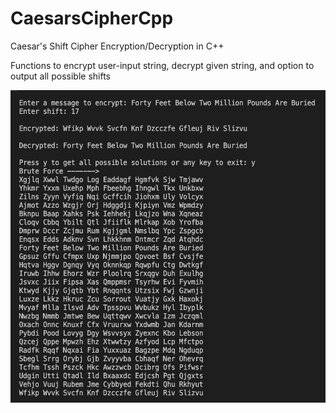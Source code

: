 # CaesarsCipherCpp
Caesar's Shift Cipher Encryption/Decryption in C++

Functions to encrypt user-input string, decrypt given string, and option to output all possible shifts

<img src="/CaesarsCipher.png" width="550" height="500">
